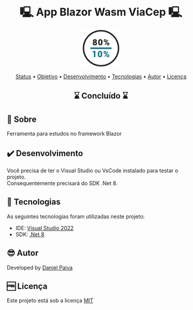<h1 align="center"> 🖳 App Blazor Wasm ViaCep 🖳</h1>

<p align="center">
    <img src="https://github.com/danhpaiva/buscador-porcentagem-nota-una/blob/main/BuscadorPorcentagemNotaUna/ico/program.png?raw=true" width="100" alt="Blazor Wasm">
</p>

<p align="center">
 <a href="#status">Status</a> • 
 <a href="#objective">Objetivo</a> •
 <a href="#installation">Desenvolvimento</a> • 
 <a href="#technology">Tecnologias</a> • 
 <a href="#author">Autor</a> • 
 <a href="#licence">Licença</a>
</p>

<h2 align="center" id=status> 
	⌛ Concluído ⌛
</h2>

<h2 id=objective>📜 Sobre</h2>
Ferramenta para estudos no framework Blazor

<h2 id=installation>✔️ Desenvolvimento</h2>

Você precisa de ter o Visual Studio ou VsCode instalado para testar o projeto.</br>
Consequentemente precisará do SDK .Net 8.

<h2 id=technology>🧰 Tecnologias</h2>

As seguintes tecnologias foram utilizadas neste projeto:

- IDE: <a href="https://visualstudio.microsoft.com/pt-br/vs/">Visual Studio 2022</a>
- SDK: <a href="https://dotnet.microsoft.com/pt-br/download/dotnet/8.0">.Net 8</a>
  
<h2 id=author>😎 Autor</h2>

Developed by <a href="https://www.linkedin.com/in/danhpaiva/" target="_blank">Daniel Paiva</a>

<h2 id=licence>🆓 Licença</h2>

Este projeto está sob a licença
<a href="https://github.com/danhpaiva/blazor-viacep/blob/main/LICENSE" target="_blank">MIT</a>
